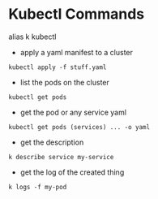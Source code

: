 # Kubectl Commands

alias k kubectl

* apply a yaml manifest to a cluster
```
kubectl apply -f stuff.yaml
```
* list the pods on the cluster
```
kubectl get pods
```
* get the pod or any service yaml
```
kubectl get pods (services) ... -o yaml
```
* get the description
```
k describe service my-service
```
* get the log of the created thing
```
k logs -f my-pod
```
